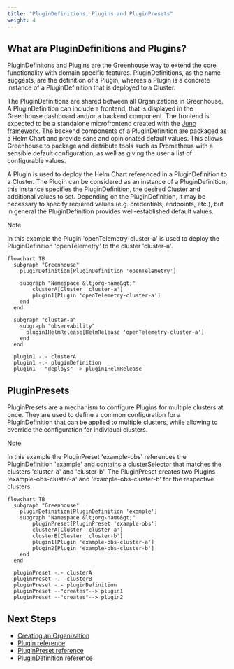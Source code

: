 ```yaml
---
title: "PluginDefinitions, Plugins and PluginPresets"
weight: 4
---
```


## What are PluginDefinitions and Plugins?

PluginDefinitons and Plugins are the Greenhouse way to extend the core functionality with domain specific features.
PluginDefinitions, as the name suggests, are the definition of a Plugin, whereas a Plugin is a concrete instance of a PluginDefinition that is deployed to a Cluster.

The PluginDefinitions are shared between all Organizations in Greenhouse. A PluginDefinition can include a frontend, that is displayed in the Greenhouse dashboard and/or a backend component. The frontend is expected to be a standalone microfrontend created with the [Juno framework](https://github.com/cloudoperators/juno).
The backend components of a PluginDefinition are packaged as a Helm Chart and provide sane and opinionated default values. This allows Greenhouse to package and distribute tools such as Prometheus with a sensible default configuration, as well as giving the user a list of configurable values.

A Plugin is used to deploy the Helm Chart referenced in a PluginDefinition to a Cluster. The Plugin can be considered as an instance of a PluginDefinition, this instance specifies the PluginDefinition, the desired Cluster and additional values to set. Depending on the PluginDefinition, it may be necessary to specify required values (e.g. credentials, endpoints, etc.), but in general the PluginDefinition provides well-established default values.

> [!NOTE]
> In this example the Plugin 'openTelemetry-cluster-a' is used to deploy the PluginDefinition 'openTelemetry' to the cluster 'cluster-a'.

```mermaid
flowchart TB
  subgraph "Greenhouse"
    pluginDefinition[PluginDefinition 'openTelemetry']

    subgraph "Namespace &lt;org-name&gt;"
        clusterA[Cluster 'cluster-a']
        plugin1[Plugin 'openTelemetry-cluster-a']
    end
  end

  subgraph "cluster-a"
    subgraph "observability"
      plugin1HelmRelease[HelmRelease 'openTelemetry-cluster-a']
    end
  end

  plugin1 -.- clusterA
  plugin1 -.- pluginDefinition
  plugin1 --"deploys"--> plugin1HelmRelease
```

## PluginPresets

PluginPresets are a mechanism to configure Plugins for multiple clusters at once. They are used to define a common configuration for a PluginDefinition that can be applied to multiple clusters, while allowing to override the configuration for individual clusters.

> [!NOTE]
> In this example the PluginPreset 'example-obs' references the PluginDefinition 'example' and contains a clusterSelector that matches the clusters 'cluster-a' and 'cluster-b'. The PluginPreset creates two Plugins 'example-obs-cluster-a' and 'example-obs-cluster-b' for the respective clusters.

```mermaid
flowchart TB
  subgraph "Greenhouse"
    pluginDefinition[PluginDefinition 'example']
    subgraph "Namespace &lt;org-name&gt;"
        pluginPreset[PluginPreset 'example-obs']
        clusterA[Cluster 'cluster-a']
        clusterB[Cluster 'cluster-b']
        plugin1[Plugin 'example-obs-cluster-a']
        plugin2[Plugin 'example-obs-cluster-b']
    end
  end

  pluginPreset -.- clusterA
  pluginPreset -.- clusterB
  pluginPreset -.- pluginDefinition
  pluginPreset --"creates"--> plugin1
  pluginPreset --"creates"--> plugin2
```

## Next Steps

- [Creating an Organization](./../../../user-guides/organization/creation)
- [Plugin reference](./../../reference/components/plugin)
- [PluginPreset reference](./../../reference/components/pluginpreset)
- [PluginDefinition reference](./../../reference/components/plugindefinition)
